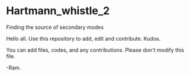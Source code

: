 # Hartmann_whistle_2
Finding the source of secondary modes

Hello all. Use this repository to add, edit and contribute. 
Kudos. 

You can add files, codes, and any contributions. Please don't modify this file. 

-Ram.
